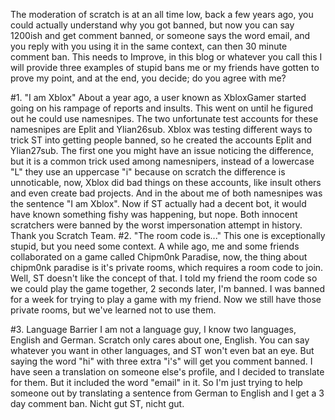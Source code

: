 The moderation of scratch is at an all time low, back a few years ago, you could actually understand why you got banned, but now you can say 1200ish and get comment banned, or someone says the word email, and you reply with you using it in the same context, can then 30 minute comment ban. This needs to Improve, in this blog or whatever you call this I will provide three examples of stupid bans me or my friends have gotten to prove my point, and at the end, you decide; do you agree with me?

#1. "I am Xblox"
About a year ago, a user known as XbloxGamer started going on his rampage of reports and insults. This went on until he figured out he could use namesnipes. The two unfortunate test accounts for these namesnipes are Eplit and Ylian26sub. Xblox was testing different ways to trick ST into getting people banned, so he created the accounts EpIit and Ylian27sub. The first one you might have an issue noticing the difference, but it is a common trick used among namesnipers, instead of a lowercase "L" they use an uppercase "i" because on scratch the difference is unnoticable, now, Xblox did bad things on these accounts, like insult others and even create bad projects. And in the about me of both namesnipes was the sentence "I am Xblox". Now if ST actually had a decent bot, it would have known something fishy was happening, but nope. Both innocent scratchers were banned by the worst impersonation attempt in history. Thank you Scratch Team.
#2. "The room code is..."
This one is exceptionally stupid, but you need some context. A while ago, me and some friends collaborated on a game called Chipm0nk Paradise, now, the thing about chipm0nk paradise is it's private rooms, which requires a room code to join. Well, ST doesn't like the concept of that. I told my friend the room code so we could play the game together, 2 seconds later, I'm banned. I was banned for a week for trying to play a game with my friend. Now we still have those private rooms, but we've learned not to use them.

#3. Language Barrier
I am not a language guy, I know two languages, English and German. Scratch only cares about one, English. You can say whatever you want in other languages, and ST won't even bat an eye. But saying the word "hi" with three extra "i's" will get you comment banned. I have seen a translation on someone else's profile, and I decided to translate for them. But it included the word "email" in it. So I'm just trying to help someone out by translating a sentence from German to English and I get a 3 day comment ban. Nicht gut ST, nicht gut.